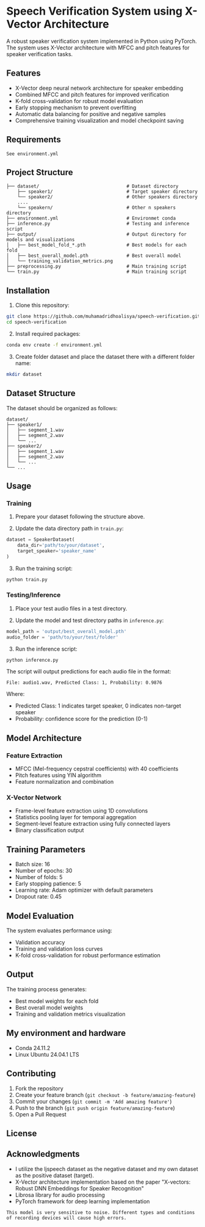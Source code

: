 # Speech Verification System using X-Vector Architecture

A robust speaker verification system implemented in Python using PyTorch. The system uses X-Vector architecture with MFCC and pitch features for speaker verification tasks.

## Features

- X-Vector deep neural network architecture for speaker embedding
- Combined MFCC and pitch features for improved verification
- K-fold cross-validation for robust model evaluation
- Early stopping mechanism to prevent overfitting
- Automatic data balancing for positive and negative samples
- Comprehensive training visualization and model checkpoint saving

## Requirements

```
See environment.yml
```

## Project Structure

```
├── dataset/                                # Dataset directory
    ├── speaker1/                           # Target speaker directory
    └── speaker2/                           # Other speakers directory
    ....
    └── speakern/                           # Other n speakers directory
├── environment.yml                         # Environmet conda
├── inference.py                            # Testing and inference script
├── output/                                 # Output directory for models and visualizations
│   ├── best_model_fold_*.pth               # Best models for each fold
│   ├── best_overall_model.pth              # Best overall model
│   └── training_validation_metrics.png
├── preprocessing.py                        # Main training script
└── train.py                                # Main training script
```

## Installation

1. Clone this repository:
```bash
git clone https://github.com/muhamadridhoalisya/speech-verification.git
cd speech-verification
```

2. Install required packages:
```bash
conda env create -f environment.yml
```
3. Create folder dataset and place the dataset there with a different folder name:
```bash
mkdir dataset
```

## Dataset Structure

The dataset should be organized as follows:
```
dataset/
├── speaker1/
│   ├── segment_1.wav
│   ├── segment_2.wav
│   └── ...
├── speaker2/
│   ├── segment_1.wav
│   ├── segment_2.wav
│   └── ...
└── ...
```

## Usage

### Training

1. Prepare your dataset following the structure above.

2. Update the data directory path in `train.py`:
```python
dataset = SpeakerDataset(
    data_dir='path/to/your/dataset',
    target_speaker='speaker_name'
)
```

3. Run the training script:
```bash
python train.py
```

### Testing/Inference

1. Place your test audio files in a test directory.

2. Update the model and test directory paths in `inference.py`:
```python
model_path = 'output/best_overall_model.pth'
audio_folder = 'path/to/your/test/folder'
```

3. Run the inference script:
```bash
python inference.py
```

The script will output predictions for each audio file in the format:
```
File: audio1.wav, Predicted Class: 1, Probability: 0.9876
```
Where:
- Predicted Class: 1 indicates target speaker, 0 indicates non-target speaker
- Probability: confidence score for the prediction (0-1)

## Model Architecture

### Feature Extraction
- MFCC (Mel-frequency cepstral coefficients) with 40 coefficients
- Pitch features using YIN algorithm
- Feature normalization and combination

### X-Vector Network
- Frame-level feature extraction using 1D convolutions
- Statistics pooling layer for temporal aggregation
- Segment-level feature extraction using fully connected layers
- Binary classification output

## Training Parameters

- Batch size: 16
- Number of epochs: 30
- Number of folds: 5
- Early stopping patience: 5
- Learning rate: Adam optimizer with default parameters
- Dropout rate: 0.45

## Model Evaluation

The system evaluates performance using:
- Validation accuracy
- Training and validation loss curves
- K-fold cross-validation for robust performance estimation

## Output

The training process generates:
- Best model weights for each fold
- Best overall model weights
- Training and validation metrics visualization

## My environment and hardware
- Conda 24.11.2
- Linux Ubuntu 24.04.1 LTS

## Contributing

1. Fork the repository
2. Create your feature branch (`git checkout -b feature/amazing-feature`)
3. Commit your changes (`git commit -m 'Add amazing feature'`)
4. Push to the branch (`git push origin feature/amazing-feature`)
5. Open a Pull Request

## License



## Acknowledgments

- I utilize the ljspeech dataset as the negative dataset and my own dataset as the positive dataset (target).
- X-Vector architecture implementation based on the paper "X-vectors: Robust DNN Embeddings for Speaker Recognition"
- Librosa library for audio processing
- PyTorch framework for deep learning implementation
  
```
This model is very sensitive to noise. Different types and conditions of recording devices will cause high errors.
```
